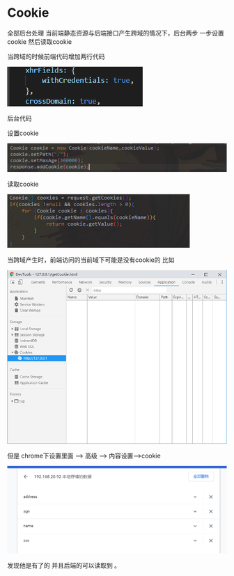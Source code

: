 # Cookie



全部后台处理 当前端静态资源与后端接口产生跨域的情况下，后台两步 一步设置cookie 然后读取cookie

当跨域的时候前端代码增加两行代码

![](https://raw.githubusercontent.com/LFmadongsheng/imagesBed/master/img/20180918161951.png)

后台代码

设置cookie

![](https://raw.githubusercontent.com/LFmadongsheng/imagesBed/master/img/new%20image%20-%206eqj0.jpg)

读取cookie

![](https://raw.githubusercontent.com/LFmadongsheng/imagesBed/master/img/new%20image%20-%20ci2vq.jpg)


当跨域产生时，前端访问的当前域下可能是没有cookie的 比如

![](https://raw.githubusercontent.com/LFmadongsheng/imagesBed/master/img/20180918162609.png)

但是 chrome下设置里面  ——> 高级 ——> 内容设置——>cookie

![](https://raw.githubusercontent.com/LFmadongsheng/imagesBed/master/img/20180918162914.png)

发现他是有了的 并且后端的可以读取到 。
